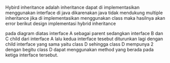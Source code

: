 Hybird inheritance adalah inheritance dapat di implementasikan menggunakan interface di java
dikarenakan java tidak mendukung multiple inheritance jika di implementasikan menggunakan class maka hasilnya akan error
berikut design implementasi hybrid inheritance

pada diagram diatas interface A sebagai parent sedangkan interface B dan C child dari interface A lalu kedua interface tesebut
diturunkan lagi dengan child interface yang sama yaitu class D sehingga class D mempunya 2 dengan begitu
class D dapat menggunakan method yang berada pada ketiga interface tersebut.
